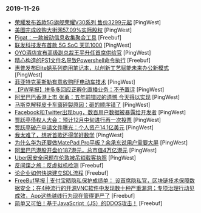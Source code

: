 ### 2019-11-26

* [荣耀发布首款5G旗舰荣耀V30系列 售价3299元起](https://www.pingwest.com/w/198395) [PingWest]
* [美图完成收购大街网57.09%实际股权](https://www.pingwest.com/w/198390) [PingWest]
* [Pigat：一款被动信息收集聚合工具](https://www.freebuf.com/sectool/219681.html) [Freebuf]
* [联发科技发布首款 5G SoC 天玑1000](https://www.pingwest.com/w/198369) [PingWest]
* [OYO酒店宣布高级副总裁王平升任首席供给官](https://www.pingwest.com/w/198360) [PingWest]
* [精心构造的PS1文件名导致Powershell命令执行](https://www.freebuf.com/vuls/220227.html) [Freebuf]
* [惠普发布Elite蜻系列商用笔记本，以创新工艺赋能未来办公新模式](https://www.pingwest.com/w/198050) [PingWest]
* [菲亚特克莱斯勒有意收购FF电动车技术](https://www.pingwest.com/w/198352) [PingWest]
* [【PW早报】拼多多回应正孵化直播业务：不予置评](https://www.pingwest.com/w/198307) [PingWest]
* [阿里巴巴香港上市 张勇：五年前错过的遗憾 今天得以实现](https://www.pingwest.com/w/198337) [PingWest]
* [马斯克解释皮卡车窗碎裂原因：砸的顺序错了](https://www.pingwest.com/w/198336) [PingWest]
* [Facebook和Twitter出现bug，数百用户数据被暴露给开发者](https://www.pingwest.com/w/198338) [PingWest]
* [贾跃亭债权人大会：预计12月中旬进行再一次投票](https://www.pingwest.com/w/198330) [PingWest]
* [贾跃亭破产申请文件曝光：个人资产14.1亿美元](https://www.pingwest.com/w/198324) [PingWest]
* [我太难了，想听首歌还得学好数学](https://www.pingwest.com/a/197563) [PingWest]
* [为什么华为还要做MatePad Pro平板？余承东说用户需要大屏](https://www.pingwest.com/a/198304) [PingWest]
* [阿里巴巴港股开盘价187港元，总市值4万亿港元](https://www.pingwest.com/w/198319) [PingWest]
* [Uber因安全问题在伦敦被吊销载客执照](https://www.pingwest.com/w/198320) [PingWest]
* [反间谍之旅：反虚拟机检测](https://www.freebuf.com/articles/terminal/219885.html) [Freebuf]
* [论企业如何快速建立SDL流程](https://www.freebuf.com/articles/es/219918.html) [Freebuf]
* [FreeBuf早报 | 支付宝晒隐私保护成绩单： 设首席隐私官，区块链技术保障数据安全；在4种流行的开源VNC软件中发现数十种严重漏洞；专项治理行动见成效，App这些越线行为现在管得更严了](https://www.freebuf.com/news/221112.html) [Freebuf]
* [简单又可怕！基于JavaScript（JS）的DDOS攻击！](https://www.freebuf.com/articles/web/219792.html) [Freebuf]
